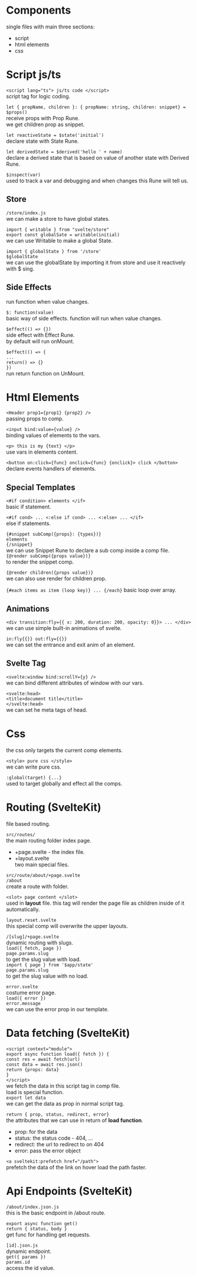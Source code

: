 # Components

single files with main three sections:

- script
- html elements
- css

# Script js/ts

`<script lang="ts"> js/ts code </script>`  
script tag for logic coding.

`let { propName, children }: { propName: string, children: snippet} = $props()`  
receive props with Prop Rune.  
we get children prop as snippet.

`let reactiveState = $state('initial')`  
declare state with State Rune.

`let derivedState = $derived('hello ' + name)`  
declare a derived state that is based on value of another state with Derived Rune.

`$inspect(var)`  
used to track a var and debugging and when changes this Rune will tell us.

## Store

`/store/index.js`  
we can make a store to have global states.

`import { writable } from "svelte/store"`  
`export const globalSate = writable(initial)`  
we can use Writable to make a global State.

`import { globalState } from '/store'`  
`$globalState`  
we can use the globalState by importing it from store and use it reactively with $ sing.

## Side Effects

run function when value changes.

`$: function(value)`  
basic way of side effects. function will run when value changes.

`$effect(() => {})`  
side effect with Effect Rune.  
by default will run onMount.

`$effect(() => {`  
`...`  
`return() => {}`  
`})`  
run return function on UnMount.

# Html Elements

`<Header prop1={prop1} {prop2} />`  
passing props to comp.

`<input bind:value={value} />`  
binding values of elements to the vars.

`<p> this is my {text} </p>`  
use vars in elements content.

`<button on:click={func} onclick={func} {onclick}> click </button>`  
declare events handlers of elements.

## Special Templates

`<#if condition> elements </if>`  
basic if statement.

`<#if cond> ... <:else if cond> ... <:else> ... </if>`  
else if statements.

`{#snippet subComp({props}: {types})}`  
`elements`  
`{/snippet}`  
we can use Snippet Rune to declare a sub comp inside a comp file.  
`{@render subComp({props value})}`  
to render the snippet comp.

`{@render children({props value})}`  
we can also use render for children prop.

`{#each items as item (loop key)} ... {/each}`
basic loop over array.

## Animations

`<div transition:fly={{ x: 200, duration: 200, opacity: 0}}> ... </div>`  
we can use simple built-in animations of svelte.

`in:fly{{}} out:fly={{}}`  
we can set the entrance and exit anim of an element.

## Svelte Tag

`<svelte:window bind:scrollY={y} />`  
we can bind different attributes of window with our vars.

`<svelte:head>`  
`<title>document title</title>`  
`</svelte:head>`  
we can set he meta tags of head.

# Css

the css only targets the current comp elements.

`<style> pure css </style>`  
we can write pure css.

`:global(target) {...}`  
used to target globally and effect all the comps.

# Routing (SvelteKit)

file based routing.

`src/routes/`  
the main routing folder index page.

- +page.svelte - the index file.
- +layout.svelte  
  two main special files.

`src/route/about/+page.svelte`  
`/about`  
create a route with folder.

`<slot> page content </slot>`  
used in <strong>layout</strong> file. this tag will render the page file as children inside of it automatically.

`layout.reset.svelte`  
this special comp will overwrite the upper layouts.

`/[slug]/+page.svelte`  
dynamic routing with slugs.  
`load({ fetch, page })`  
`page.params.slug`  
to get the slug value with load.  
`import { page } from '$app/state'`  
`page.params.slug`  
to get the slug value with no load.

`error.svelte`  
costume error page.  
`load({ error })`  
`error.message`  
we can use the error prop in our template.

# Data fetching (SvelteKit)

`<script context="module">`  
`export async function load({ fetch }) {`  
`const res = await fetch(url)`  
`const data = await res.json()`  
`return {props: data}`  
`}`  
`</script>`  
we fetch the data in this script tag in comp file.  
load is special function.  
`export let data`  
we can get the data as prop in normal script tag.

`return { prop, status, redirect, error}`  
the attributes that we can use in return of <strong>load function</strong>.

- prop: for the data
- status: the status code - 404, ...
- redirect: the url to redirect to on 404
- error: pass the error object

`<a sveltekit:prefetch href="/path">`  
prefetch the data of the link on hover load the path faster.

# Api Endpoints (SvelteKit)

`/about/index.json.js`  
this is the basic endpoint in /about route.

`export async function get()`  
`return { status, body }`  
get func for handling get requests.

`[id].json.js`  
dynamic endpoint.  
`get({ params })`  
`params.id`  
access the id value.
